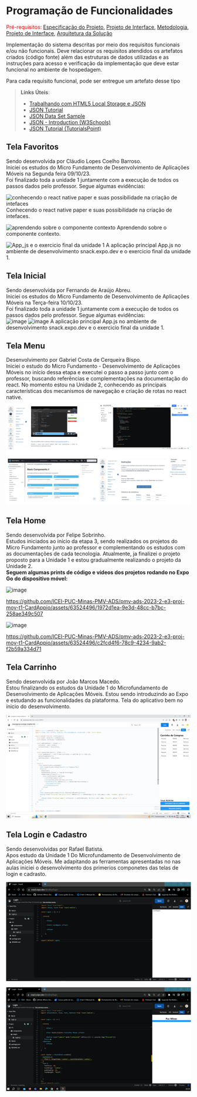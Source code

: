 # Programação de Funcionalidades

<span style="color:red">Pré-requisitos: <a href="2-Especificação do Projeto.md"> Especificação do Projeto</a></span>, <a href="3-Projeto de Interface.md"> Projeto de Interface</a>, <a href="4-Metodologia.md"> Metodologia</a>, <a href="3-Projeto de Interface.md"> Projeto de Interface</a>, <a href="5-Arquitetura da Solução.md"> Arquitetura da Solução</a>

Implementação do sistema descritas por meio dos requisitos funcionais e/ou não funcionais. Deve relacionar os requisitos atendidos os artefatos criados (código fonte) além das estruturas de dados utilizadas e as instruções para acesso e verificação da implementação que deve estar funcional no ambiente de hospedagem.

Para cada requisito funcional, pode ser entregue um artefato desse tipo

> **Links Úteis**:
>
> - [Trabalhando com HTML5 Local Storage e JSON](https://www.devmedia.com.br/trabalhando-com-html5-local-storage-e-json/29045)
> - [JSON Tutorial](https://www.w3resource.com/JSON)
> - [JSON Data Set Sample](https://opensource.adobe.com/Spry/samples/data_region/JSONDataSetSample.html)
> - [JSON - Introduction (W3Schools)](https://www.w3schools.com/js/js_json_intro.asp)
> - [JSON Tutorial (TutorialsPoint)](https://www.tutorialspoint.com/json/index.htm)

## Tela Favoritos

Sendo desenvolvida por Cláudio Lopes Coelho Barroso. <br/>
Iniciei os estudos do Micro Fundamento de Desenvolvimento de Aplicações Móveis na Segunda feira 09/10/23. <br/>
Foi finalizado toda a unidade 1 juntamente com a execução de todos os passos dados pelo professor. Segue algumas evidências:<br/>

![conhecendo o react native paper e suas possibilidade na criação de intefaces](https://github.com/ICEI-PUC-Minas-PMV-ADS/pmv-ads-2023-2-e3-proj-mov-t1-CardAppio/assets/115187389/af48d164-33ba-4bcc-aab8-e8fa837e545f)
Conhecendo o react native paper e suas possibilidade na criação de intefaces.

![aprendendo sobre o componente contexto](https://github.com/ICEI-PUC-Minas-PMV-ADS/pmv-ads-2023-2-e3-proj-mov-t1-CardAppio/assets/115187389/eda0f6df-7d83-4b30-a393-efca07f5fd84)
Aprendendo sobre o componente contexto.

![App_js e o exercicio final da unidade 1](https://github.com/ICEI-PUC-Minas-PMV-ADS/pmv-ads-2023-2-e3-proj-mov-t1-CardAppio/assets/115187389/12b23d30-11f0-4a90-b135-2f2f1620de1b)
A aplicação principal App.js no ambiente de desenvolvimento snack.expo.dev e o exercicio final da unidade 1.

## Tela Inicial
Sendo desenvolvida por Fernando de Araújo Abreu.<br/>
Iniciei os estudos do Micro Fundamento de Desenvolvimento de Aplicações Móveis na Terça-feira 10/10/23. <br/>
Foi finalizado toda a unidade 1 juntamente com a execução de todos os passos dados pelo professor. Segue algumas evidências:<br/>
![image](https://github.com/ICEI-PUC-Minas-PMV-ADS/pmv-ads-2023-2-e3-proj-mov-t1-CardAppio/assets/114960971/272b80e6-8d99-4844-87cb-5bf081b1214a)
![image](https://github.com/ICEI-PUC-Minas-PMV-ADS/pmv-ads-2023-2-e3-proj-mov-t1-CardAppio/assets/114960971/8615a95e-c3d6-4139-80ca-2713a24478af)
A aplicação principal App.js no ambiente de desenvolvimento snack.expo.dev e o exercicio final da unidade 1.

## Tela Menu
Desenvolvimento por Gabriel Costa de Cerqueira Bispo.<br/>
Iniciei o estudo do Micro Fundamento - Desenvolvimento de Aplicações Móveis no início dessa etapa e executei o passo a passo junto com o professor, buscando referências e complementações na documentação do react. No momento estou na Unidade 2, conhecendo as principais características dos mecanismos de navegação e criação de rotas no react native.<br/>
![image](img/pgfuncionalidadesgc.png)

## Tela Home

Sendo desenvolvida por Felipe Sobrinho. <br/>
Estudos iniciados ao início da etapa 3, sendo realizados os projetos do Micro Fundamento junto ao professor e complementando os estudos com as documentações de cada tecnologia. Atualmente, ja finalizei o projeto proposto para a Unidade 1 e estou gradualmente realizando o projeto da Unidade 2. <br/>
**Seguem algumas prints de código e vídeos dos projetos rodando no Expo Go do dispositivo móvel:**

![image](https://github.com/ICEI-PUC-Minas-PMV-ADS/pmv-ads-2023-2-e3-proj-mov-t1-CardAppio/assets/63524496/c4727450-6739-4093-8206-b654327c2d0e)

https://github.com/ICEI-PUC-Minas-PMV-ADS/pmv-ads-2023-2-e3-proj-mov-t1-CardAppio/assets/63524496/1972d1ea-9e3d-48cc-b7bc-258ae349c507

![image](https://github.com/ICEI-PUC-Minas-PMV-ADS/pmv-ads-2023-2-e3-proj-mov-t1-CardAppio/assets/63524496/4bb37afa-43a0-4567-9630-ebba9d6ff5fe)


https://github.com/ICEI-PUC-Minas-PMV-ADS/pmv-ads-2023-2-e3-proj-mov-t1-CardAppio/assets/63524496/c2fcd4f6-78c9-4234-9ab2-f2b59a334d71

## Tela Carrinho

Sendo desenvolvida por João Marcos Macedo. <br/> 
Estou finalizando os estudos da Unidade 1 do Microfundamento de Desenvolvimento de Aplicações Móveis. Estou sendo introduzindo ao Expo e estudando as funcionalidades da plataforma. Tela do aplicativo bem no ínicio do desenvolvimento.  <br/>

![image](https://github.com/ICEI-PUC-Minas-PMV-ADS/pmv-ads-2023-2-e3-proj-mov-t1-CardAppio/blob/main/docs/img/telacarrinho1.jpg?raw=true)


## Tela Login e Cadastro 

Sendo desenvolvidas por Rafael Batista. <br/>
Apos estudo da Unidade 1 Do Microfundamento de Desenvolvimento de Aplicações Móveis. Me adapitando as ferramentas apresentadas no nas aulas iniciei o desenvolvimento dos primerios componetes das telas de login e cadrasto.


![image](https://github.com/ICEI-PUC-Minas-PMV-ADS/pmv-ads-2023-2-e3-proj-mov-t1-CardAppio/blob/main/docs/img/Configura%C3%A7%C3%A3o%20do%20ambiente.png)

![image](https://github.com/ICEI-PUC-Minas-PMV-ADS/pmv-ads-2023-2-e3-proj-mov-t1-CardAppio/blob/main/docs/img/Faculdade%202.png)
